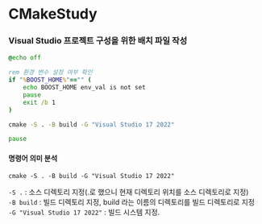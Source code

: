 # CMakeStudy 

### Visual Studio 프로젝트 구성을 위한 배치 파일 작성
~~~bat
@echo off

rem 환경 변수 설정 여부 확인
if "%BOOST_HOME%"=="" (
    echo BOOST_HOME env_val is not set
    pause
    exit /b 1
)

cmake -S . -B build -G "Visual Studio 17 2022"

pause
~~~

#### 명령어 의미 분석
`cmake -S . -B build -G "Visual Studio 17 2022"`

`-S .` : 소스 디렉토리 지정(.로 했으니 현재 디렉토리 위치를 소스 디렉토리로 지정)   
`-B build` : 빌드 디렉토리 지정, build 라는 이름의 디렉토리를 빌드 디렉토리로 지정   
`-G "Visual Studio 17 2022"` : 빌드 시스템 지정.
